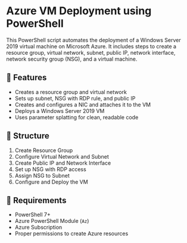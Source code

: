 # Azure VM Deployment using PowerShell

This PowerShell script automates the deployment of a Windows Server 2019 virtual machine on Microsoft Azure. It includes steps to create a resource group, virtual network, subnet, public IP, network interface, network security group (NSG), and a virtual machine.

## 🚀 Features

- Creates a resource group and virtual network
- Sets up subnet, NSG with RDP rule, and public IP
- Creates and configures a NIC and attaches it to the VM
- Deploys a Windows Server 2019 VM
- Uses parameter splatting for clean, readable code

## 📂 Structure

1. Create Resource Group
2. Configure Virtual Network and Subnet
3. Create Public IP and Network Interface
4. Set up NSG with RDP access
5. Assign NSG to Subnet
6. Configure and Deploy the VM

## 🔧 Requirements

- PowerShell 7+
- Azure PowerShell Module (`Az`)
- Azure Subscription
- Proper permissions to create Azure resources

